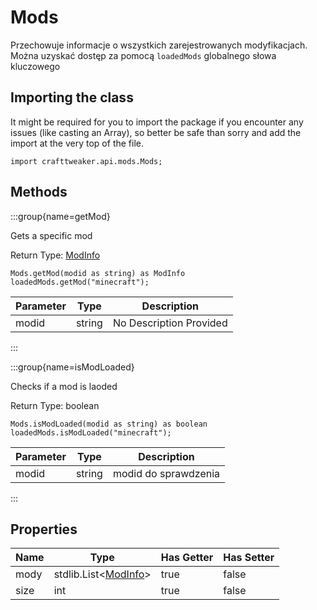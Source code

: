 # Mods

Przechowuje informacje o wszystkich zarejestrowanych modyfikacjach. Można uzyskać dostęp za pomocą `loadedMods` globalnego słowa kluczowego

## Importing the class

It might be required for you to import the package if you encounter any issues (like casting an Array), so better be safe than sorry and add the import at the very top of the file.
```zenscript
import crafttweaker.api.mods.Mods;
```


## Methods

:::group{name=getMod}

Gets a specific mod

Return Type: [ModInfo](/vanilla/api/mods/ModInfo)

```zenscript
Mods.getMod(modid as string) as ModInfo
loadedMods.getMod("minecraft");
```

| Parameter | Type   | Description             |
| --------- | ------ | ----------------------- |
| modid     | string | No Description Provided |


:::

:::group{name=isModLoaded}

Checks if a mod is laoded

Return Type: boolean

```zenscript
Mods.isModLoaded(modid as string) as boolean
loadedMods.isModLoaded("minecraft");
```

| Parameter | Type   | Description          |
| --------- | ------ | -------------------- |
| modid     | string | modid do sprawdzenia |


:::


## Properties

| Name | Type                                                                | Has Getter | Has Setter |
| ---- | ------------------------------------------------------------------- | ---------- | ---------- |
| mody | stdlib.List&lt;[ModInfo](/vanilla/api/mods/ModInfo)&gt; | true       | false      |
| size | int                                                                 | true       | false      |

